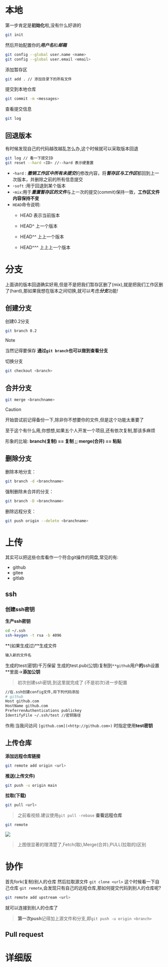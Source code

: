 # 本地
第一步肯定是**初始化**啦,没有什么好讲的
```bash
git init
```
然后开始配置你的***用户名***和***邮箱***
```bash
git config --global user.name <name>
git config --global user.email <email>
```
添加暂存区
```bash
git add . // 添加目录下的所有文件
```
提交到本地仓库
```bash
git commit -m <messages>
```
查看提交信息
```bash
git log
```

## 回退版本
有时候发现自己的代码越改越乱怎么办,这个时候就可以采取版本回退
```bash
git log // 看一下提交ID
git reset --hard <ID> //--hard 表示硬重置 

```
- -`hard` : ***撤销工作区中所有未提交***的修改内容，将***暂存区与工作区***都回到上一次版本，并删除之前的所有信息提交
- -`soft` :用于回退到某个版本
- -`mix`:用于***重置暂存区的文件***与上一次的提交(commit)保持一致，**工作区文件内容保持不变**
- `HEAD`命令说明:
	- HEAD 表示当前版本
	
	- HEAD^ 上一个版本
	    
	- HEAD^^ 上上一个版本
	    
	- HEAD^^^ 上上上一个版本

# 分支
上面讲的版本回退确实好用,但是不是把我们暂存区删了(mix),就是把我们工作区删了(hard),那如果我想在版本之间切换,就可以考虑***分支***功能!
## 创建分支
创建0.2分支
```bash
git branch 0.2
```
>[!NOTE]
>当然记得要保存
**通过`git branch`也可以做到查看分支**

切换分支
```bash
git checkout <branch>
```
## 合并分支
```bash
git merge <branchname>
```
>[!CAUTION]
>开始尝试前记得备份一下,除非你不想要你的文件,但是这个功能太重要了
> 
>至于这个有什么用,你想想,如果五个人开发一个项目,还有依次复制,那该多麻烦

形象的比喻: **branch(复制) == 复制 ;; merge(合并) == 粘贴**

## 删除分支

删除本地分支：
```bash
git branch -d <branchname>
```
强制删除未合并的分支：
```bash
git branch -D <branchname>
```
删除远程分支：
```bash
git push origin --delete <branchname>
```
# 上传
其实可以把这些仓库看作一个符合git操作的网盘,常见的有:
- github
- gitee
- gitlab
## ssh
### 创建ssh密钥
**生产ssh密钥**
```bash
cd ~/.ssh
ssh-keygen -t rsa -b 4096
```
**(如果生成过)**生成文件
```bash
输入新的文件名
```
生成的test(密钥)千万保留
生成的test.pub(公钥)复制到`**github`用户**的**ssh设置**里面→**添加公钥**
> 初次创建ssh密钥,到这里就完成了
> (不是初次)进一步配置
```bash
//在.ssh创建config文件,将下列代码添加
# github
Host github.com
HostName github.com
PreferrenAuthentications publickey
IdentifyFile ~/.ssh/test //密钥路径
```
作用:当我问访问 `[github.com](<http://github.com>)` 时指定使用**test密钥**

## 上传仓库
**添加远程仓库链接**
```bash
git remote add origin <url>
```
**推送(上传文件)**
```bash
git push -u origin main
```
**拉取(下载)**
```bash
git pull <url>
```
>之前看视频.建议使用`git pull -rebase`
**查看远程仓库**
```bash
git remote
```
![](https://murmur-1329567155.cos.ap-guangzhou.myqcloud.com/picture/20250324130002356.png)
>上图很显著的理清楚了,Fetch(取),Merge(合并),PULL(拉取的)区别
# 协作
首先fork(复制)别人的仓库
然后拉取源文件 `git clone <url>`
这个时候看一下自己仓库 `git remote`,会发现只有自己的远程仓库,那如何提交代码到别人的仓库呢?
```bash
git remote add upstream <url>
```
就可以连接到别人的仓库了
>**第一次push**记得加上源文件和分支,即`git push -u origin <branch>`


## Pull request

# 详细版